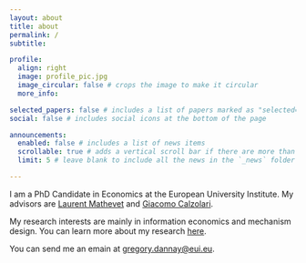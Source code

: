 ```yaml
---
layout: about
title: about
permalink: /
subtitle: 

profile:
  align: right
  image: profile_pic.jpg
  image_circular: false # crops the image to make it circular
  more_info: 

selected_papers: false # includes a list of papers marked as "selected={true}"
social: false # includes social icons at the bottom of the page

announcements:
  enabled: false # includes a list of news items
  scrollable: true # adds a vertical scroll bar if there are more than 3 news items
  limit: 5 # leave blank to include all the news in the `_news` folder

---
```


I am a PhD Candidate in Economics at the European University Institute. My advisors are [Laurent Mathevet](https://efs.btq.mybluehost.me/) and [Giacomo Calzolari](https://sites.google.com/view/giacomo-calzolari).

My research interests are mainly in information economics and mechanism design. You can learn more about my research [here](/research).

You can send me an emain at gregory.dannay@eui.eu.
